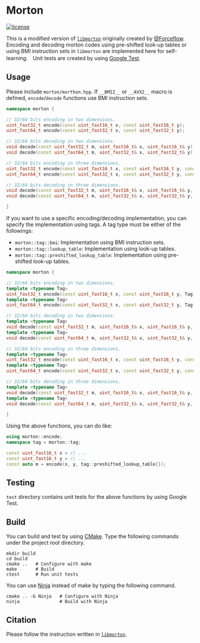 # Morton
[![license](https://img.shields.io/github/license/mashape/apistatus.svg)](https://opensource.org/licenses/MIT)

This is a modified version of [`libmorton`](https://github.com/Forceflow/libmorton) originally created by [@Forceflow](https://github.com/Forceflow). Encoding and decoding morton codes using pre-shifted look-up tables or using BMI instruction sets in `libmorton` are implemented here for self-learning.　Unit tests are created by using [Google Test](https://github.com/google/googletest).

## Usage

Please include `morton/morthon.hpp`. If `__BMI2__` or `__AVX2__` macro is defined, `encode`/`decode` functions use BMI instruction sets.

```cpp
namespace morton {

// 32/64 bits encoding in two dimensions.
uint_fast32_t encode(const uint_fast16_t x, const uint_fast16_t y);
uint_fast64_t encode(const uint_fast32_t x, const uint_fast32_t y);

// 32/64 bits decoding in two dimensions.
void decode(const uint_fast32_t m, uint_fast16_t& x, uint_fast16_t& y);
void decode(const uint_fast64_t m, uint_fast32_t& x, uint_fast32_t& y);

// 32/64 bits encoding in three dimensions.
uint_fast32_t encode(const uint_fast16_t x, const uint_fast16_t y, const uint_fast16_t z);
uint_fast64_t encode(const uint_fast32_t x, const uint_fast32_t y, const uint_fast32_t z);

// 32/64 bits decoding in three dimensions.
void decode(const uint_fast32_t m, uint_fast16_t& x, uint_fast16_t& y, const uint_fast16_t z);
void decode(const uint_fast64_t m, uint_fast32_t& x, uint_fast32_t& y, const uint_fast32_t z);

}
```

If you want to use a specific encoding/decoding implementation, you can specify the implementation using tags. A tag type must be either of the followings:

- `morton::tag::bmi`: Implementation using BMI instruction sets.
- `morton::tag::lookup_table`: Implementation using look-up tables.
- `morton::tag::preshifted_lookup_table`: Implementation using pre-shifted look-up tables.

```cpp
namespace morton {

// 32/64 bits encoding in two dimensions.
template <typename Tag>
uint_fast32_t encode(const uint_fast16_t x, const uint_fast16_t y, Tag tag);
template <typename Tag>
uint_fast64_t encode(const uint_fast32_t x, const uint_fast32_t y, Tag tag);

// 32/64 bits decoding in two dimensions.
template <typename Tag>
void decode(const uint_fast32_t m, uint_fast16_t& x, uint_fast16_t& y, Tag tag);
template <typename Tag>
void decode(const uint_fast64_t m, uint_fast32_t& x, uint_fast32_t& y, Tag tag);

// 32/64 bits encoding in three dimensions.
template <typename Tag>
uint_fast32_t encode(const uint_fast16_t x, const uint_fast16_t y, const uint_fast16_t z, Tag tag);
template <typename Tag>
uint_fast64_t encode(const uint_fast32_t x, const uint_fast32_t y, const uint_fast32_t z, Tag tag);

// 32/64 bits decoding in three dimensions.
template <typename Tag>
void decode(const uint_fast32_t m, uint_fast16_t& x, uint_fast16_t& y, const uint_fast16_t z, Tag tag);
template <typename Tag>
void decode(const uint_fast64_t m, uint_fast32_t& x, uint_fast32_t& y, const uint_fast32_t z, Tag tag);

}
```

Using the above functions, you can do like:

```cpp
using morton::encode;
namespace tag = morton::tag;

const uint_fast16_t x = // ...
const uint_fast16_t y = // ...
const auto m = encode(x, y, tag::preshifted_lookup_table{});
```

## Testing

`test` directory contains unit tests for the above functions by using Google Test.

## Build

You can build and test by using [CMake](https://cmake.org/). Type the following commands under the project root directory.

```terminal
mkdir build
cd build
cmake ..   # Configure with make
make       # Build
ctest      # Run unit tests
```

You can use [Ninja](https://ninja-build.org/) instead of make by typing the following command.

```terminal
cmake .. -G Ninja   # Configure with Ninja
ninja               # Build with Ninja
```

## Citation

Please follow the instruction written in [`libmorton`](https://github.com/Forceflow/libmorton).